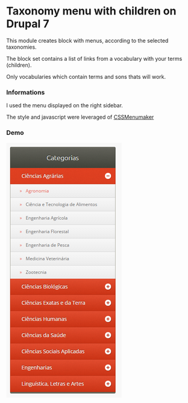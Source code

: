 Taxonomy menu with children on Drupal 7
====================================

This module creates block with menus, according to the selected taxonomies.

The block set contains a list of links from a vocabulary with your terms (children).

Only vocabularies which contain terms and sons thats will work.

### Informations
I used the menu displayed on the right sidebar.

The style and javascript were leveraged of [CSSMenumaker][1]

### Demo
![Demo](images/demo.png)

[1]: http://cssmenumaker.com/menu/modern-jquery-accordion-menu